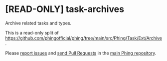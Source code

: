# [READ-ONLY] task-archives

Archive related tasks and types.

This is a read-only split of https://github.com/phingofficial/phing/tree/main/src/Phing/Task/Ext/Archive.

Please [report issues](https://github.com/phingofficial/phing/issues) and
[send Pull Requests](https://github.com/phingofficial/phing/pulls)
in the [main Phing repository](https://github.com/phingofficial/phing).
